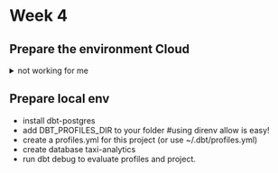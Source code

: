 # Week 4

## Prepare the environment Cloud
<details>
  <summary>not working for me</summary>
  
1. using google big query now: 

```
terraform apply # from week1
```

2. execute web_to_gcs.py on google-colab!
more speed, space, and better than my machine.
Another option could be edit web_to_gcs to transform and upload my data.


3. execute gcs_to_bq_dag.py from week3
3. 1. Or create information manually, for example: 

Create external tables tables on gcp

```
-- CREATE EXTERNAL_TABLES
CREATE OR REPLACE EXTERNAL TABLE trips_data_all.yellow_tripdata_external_table
OPTIONS (
  format = 'parquet',
  uris = [
      'gs://dtc_data_lake_dtc-de-jloscalzo/yellow/yellow_tripdata_2019-*.parquet', 
      'gs://dtc_data_lake_dtc-de-jloscalzo/yellow/yellow_tripdata_2020-*.parquet'
    ]
);


CREATE OR REPLACE EXTERNAL TABLE trips_data_all.green_tripdata_external_table
OPTIONS (
  format = 'parquet',
  uris = [
      'gs://dtc_data_lake_dtc-de-jloscalzo/green/green_tripdata_2019-*.parquet', 
      'gs://dtc_data_lake_dtc-de-jloscalzo/green/green_tripdata_2020-*.parquet'
    ]
);

--CREATE PARTITION TABLES

CREATE OR REPLACE TABLE trips_data_all.green_tripdata 
PARTITION BY DATE(lpep_pickup_datetime) 
AS SELECT * FROM trips_data_all.green_tripdata_external_table;

CREATE OR REPLACE TABLE trips_data_all.yellow_tripdata 
PARTITION BY DATE(tpep_pickup_datetime) 
AS SELECT * FROM trips_data_all.yellow_tripdata_external_table;

```

</details>




## Prepare local env
- install dbt-postgres
- add DBT_PROFILES_DIR to your folder #using direnv allow is easy!
- create a profiles.yml for this project (or use ~/.dbt/profiles.yml)
- create database taxi-analytics
- run dbt debug to evaluate profiles and project.

